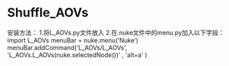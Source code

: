 # Shuffle_AOVs

安装方法：
1.将L_AOVs.py文件放入
2.在.nuke文件中的menu.py加入以下字段：
import L_AOVs
menuBar = nuke.menu('Nuke')
menuBar.addCommand('L_AOVs/L_AOVs', 'L_AOVs.L_AOVs(nuke.selectedNode())' , 'alt+a' )
